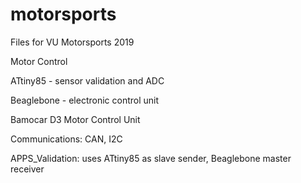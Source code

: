 # motorsports
Files for VU Motorsports 2019

Motor Control

ATtiny85 - sensor validation and ADC

Beaglebone - electronic control unit

Bamocar D3 Motor Control Unit

Communications: CAN, I2C

APPS_Validation: uses ATtiny85 as slave sender, Beaglebone master receiver
